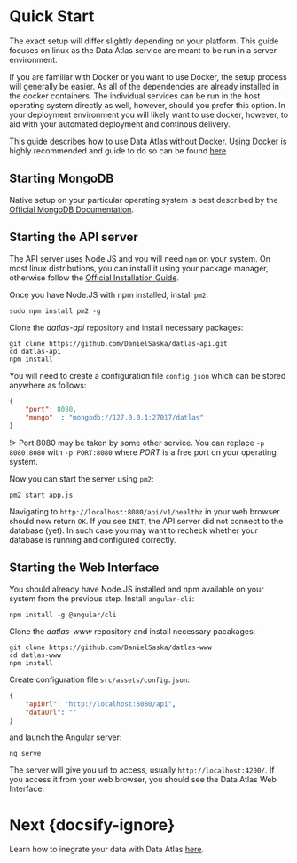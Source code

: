 # Quick Start
The exact setup will differ slightly depending on your platform. This guide focuses on linux as the Data Atlas service are meant to be run in a server environment.

If you are familiar with Docker or you want to use Docker, the setup process will generally be easier. As all of the dependencies are already installed in the docker containers. The individual services can be run in the host operating system directly as well, however, should you prefer this option. In your deployment environment you will likely want to use docker, however, to aid with your automated deployment and continous delivery.

This guide describes how to use Data Atlas without Docker. Using Docker is highly recommended and guide to do so can be found [here](/quick-start.md)


## Starting MongoDB
Native setup on your particular operating system is best described by the [Official MongoDB Documentation](https://docs.mongodb.com/manual/administration/install-community/).


## Starting the API server
The API server uses Node.JS and you will need `npm` on your system. On most linux distributions, you can install it using your package manager, otherwise follow the [Official Installation Guide](https://www.npmjs.com/get-npm).

Once you have Node.JS with npm installed, install `pm2`:
```console
sudo npm install pm2 -g
```

Clone the *datlas-api* repository and install necessary packages:
```console
git clone https://github.com/DanielSaska/datlas-api.git
cd datlas-api
npm install
```

You will need to create a configuration file `config.json` which can be stored anywhere as follows:
```json
{
	"port": 8080,
	"mongo"  : "mongodb://127.0.0.1:27017/datlas"
}
```
!> Port 8080 may be taken by some other service. You can replace `-p 8080:8080` with `-p PORT:8080` where *PORT* is a free port on your operating system.

Now you can start the server using `pm2`:
```console
pm2 start app.js
```

Navigating to `http://localhost:8080/api/v1/healthz` in your web browser should now return `OK`. If you see `INIT`, the API server did not connect to the database (yet). In such case you may want to recheck whether your database is running and configured correctly.

## Starting the Web Interface
You should already have Node.JS installed and npm available on your system from the previous step. Install `angular-cli`:
```console
npm install -g @angular/cli
```

Clone the *datlas-www* repository and install necessary pacakages:
```console
git clone https://github.com/DanielSaska/datlas-www
cd datlas-www
npm install
```

Create configuration file `src/assets/config.json`:
```json
{
	"apiUrl": "http://localhost:8080/api",
	"dataUrl": ""
}
```
and launch the Angular server:
```console
ng serve
```
The server will give you url to access, usually `http://localhost:4200/`. If you access it from your web browser, you should see the Data Atlas Web Interface.

# Next {docsify-ignore}
Learn how to inegrate your data with Data Atlas [here](/python-library-start.md).
